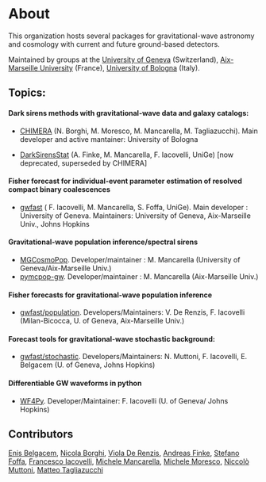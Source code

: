 # About

This organization hosts several packages for gravitational-wave astronomy and cosmology with current and future ground-based detectors.

Maintained by groups at the [University of Geneva](<https://fiteoweb.unige.ch/~maggiore/index.html>) (Switzerland), [Aix-Marseille University](<https://www.cpt.univ-mrs.fr/~mancarella>) (France), [University of Bologna](<https://mmoresco.gitlab.io/home/#>) (Italy).


## Topics:

#### Dark sirens methods with gravitational-wave data and galaxy catalogs: 
* [CHIMERA](<https://github.com/CosmoStatGW/CHIMERA>) (N. Borghi, M. Moresco, M. Mancarella, M. Tagliazucchi). Main developer and active mantainer: University of Bologna

* [DarkSirensStat](<https://github.com/CosmoStatGW/DarkSirensStat>) (A. Finke, M. Mancarella, F. Iacovelli, UniGe) [now deprecated, superseded by CHIMERA]

#### Fisher forecast for individual-event parameter estimation of resolved compact binary coalescences

* [gwfast](<https://github.com/CosmoStatGW/gwfast>) ( F. Iacovelli, M. Mancarella, S. Foffa, UniGe). Main developer : University of Geneva. Maintainers: University of Geneva, Aix-Marseille Univ., Johns Hopkins


#### Gravitational-wave population inference/spectral sirens
* [MGCosmoPop](<https://github.com/CosmoStatGW/MGCosmoPop>). Developer/maintainer : M. Mancarella (University of Geneva/Aix-Marseille Univ.)
* [pymcpop-gw](<https://github.com/CosmoStatGW/pymcpop-gw>).  Developer/maintainer : M. Mancarella (Aix-Marseille Univ.)

#### Fisher forecasts for gravitational-wave population inference

* [gwfast/population](<https://github.com/CosmoStatGW/gwfast/gwfast/population>). Developers/Maintainers: V. De Renzis, F. Iacovelli (Milan-Bicocca, U. of Geneva, Aix-Marseille Univ.)



#### Forecast tools for gravitational-wave stochastic background: 

* [gwfast/stochastic](<https://github.com/CosmoStatGW/gwfast/gwfast/stochastic>). Developers/Maintainers: N. Muttoni, F. Iacovelli, E. Belgacem (U. of Geneva, Johns Hopkins)


#### Differentiable GW waveforms in python

* [WF4Py](<https://github.com/CosmoStatGW/WF4Py>). Developer/Maintainer: F. Iacovelli (U. of Geneva/ Johns Hopkins)


## Contributors
[Enis Belgacem](<https://github.com/enisbelgacem2>),
[Nicola Borghi](<https://github.com/nicoborghi>), 
[Viola De Renzis](<https://github.com/ViolaDeRenzis>),
[Andreas Finke](<https://github.com/AndreasFinke>),
[Stefano Foffa](<https://github.com/stefanofoffa>),
[Francesco Iacovelli](<https://github.com/FrancescoIacovelli>),
[Michele Mancarella](<https://www.cpt.univ-mrs.fr/~mancarella>),
[Michele Moresco](<https://github.com/michelemoresco>),
[Niccolò Muttoni](<https://github.com/nmutto>),
[Matteo Tagliazucchi](<https://github.com/mtagliazucchi>)
